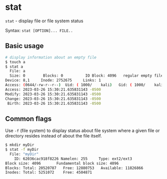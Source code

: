 # stat

`stat` - display file or file system status

Syntax: `stat [OPTION]... FILE..`

## Basic usage
```bash
# display information about an empty file
$ touch a
$ stat a
  File: a
  Size: 0        Blocks: 0          IO Block: 4096   regular empty file
Device: 8,1     Inode: 2752675     Links: 1
Access: (0644/-rw-r--r--)  Uid: ( 1000/    kali)   Gid: ( 1000/    kali)
Access: 2023-03-26 15:30:21.635831143 -0500
Modify: 2023-03-26 15:30:21.635831143 -0500
Change: 2023-03-26 15:30:21.635831143 -0500
 Birth: 2023-03-26 15:30:21.635831143 -0500
```

## Common flags
Use `-f` (file system) to display status about file system where a given file or directory resides instead of about the file itself.
```bash
$ mkdir myDir
$ stat -f myDir
  File: "myDir"
    ID: 62036cac918f8226 Namelen: 255     Type: ext2/ext3
Block size: 4096       Fundamental block size: 4096
Blocks: Total: 20520787   Free: 12880753   Available: 11826866
Inodes: Total: 5251072    Free: 4504871
```
